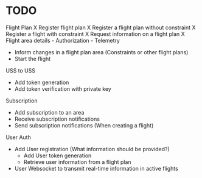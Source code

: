 # TODO

Flight Plan
X Register flight plan
    X Register a flight plan without constraint
    X Register a flight with constraint
X Request information on a flight plan
    X Flight area details
    - Authorization
    - Telemetry
- Inform changes in a flight plan area (Constraints or other flight plans)
- Start the flight

USS to USS
- Add token generation
- Add token verification with private key

Subscription
- Add subscription to an area
- Receive subscription notifications
- Send subscription notifications (When creating a flight)

User Auth
- Add User registration (What information should be provided?)
    - Add User token generation
    - Retrieve user information from a flight plan
- User Websocket to transmit real-time information in active flights

